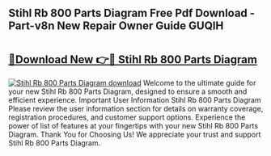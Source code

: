 ## Stihl Rb 800 Parts Diagram Free Pdf Download - Part-v8n New Repair Owner Guide GUQlH

# <h2><a href="http://dfna5rk.blite.top/?on=Stihl+Rb+800+Parts+Diagram">🔗Download New 👉🔴 Stihl Rb 800 Parts Diagram</a></h2>

[![Stihl Rb 800 Parts Diagram download](https://i.imgur.com/lujVjoI.png)](http://dfna5rk.blite.top/?on=Stihl+Rb+800+Parts+Diagram)
Welcome to the ultimate guide for your new Stihl Rb 800 Parts Diagram, designed to ensure a smooth and efficient experience. Important User Information Stihl Rb 800 Parts Diagram Please review the user information section for details on warranty coverage, registration procedures, and customer support options. Experience the power of list of features at your fingertips with your new Stihl Rb 800 Parts Diagram. Thank You for Choosing Us! We appreciate your trust and support Stihl Rb 800 Parts Diagram.
